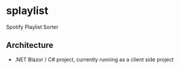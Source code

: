 # splaylist
Spotify Playlist Sorter

## Architecture
* .NET Blazor / C# project, currently running as a client side project
